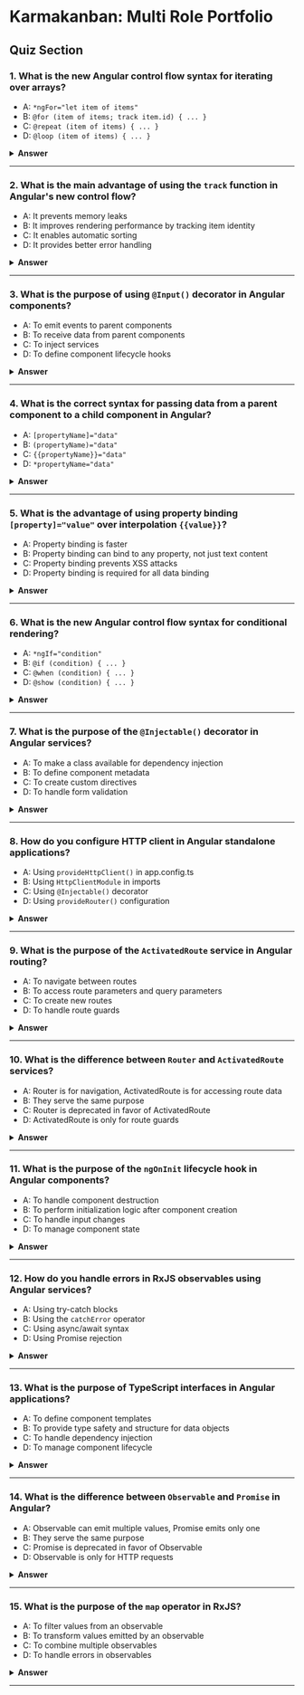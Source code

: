 # Karmakanban: Multi Role Portfolio

## Quiz Section


### 1. What is the new Angular control flow syntax for iterating over arrays?

- A: `*ngFor="let item of items"`
- B: `@for (item of items; track item.id) { ... }`
- C: `@repeat (item of items) { ... }`
- D: `@loop (item of items) { ... }`

<details>
<summary><b>Answer</b></summary>

#### Answer: B

The new Angular control flow syntax is `@for (item of items; track item.id) { ... }`. This replaces the older `*ngFor` directive and provides better performance with built-in tracking.
</details>

---

### 2. What is the main advantage of using the `track` function in Angular's new control flow?

- A: It prevents memory leaks
- B: It improves rendering performance by tracking item identity
- C: It enables automatic sorting
- D: It provides better error handling

<details>
<summary><b>Answer</b></summary>

#### Answer: B

The `track` function improves rendering performance by tracking item identity. Angular can efficiently update only the items that have changed instead of re-rendering the entire list, leading to better performance especially with large datasets.
</details>

---

### 3. What is the purpose of using `@Input()` decorator in Angular components?

- A: To emit events to parent components
- B: To receive data from parent components
- C: To inject services
- D: To define component lifecycle hooks

<details>
<summary><b>Answer</b></summary>

#### Answer: B

The `@Input()` decorator allows a component to receive data from its parent component. This enables parent-child communication and makes components more reusable by accepting external data.
</details>

---

### 4. What is the correct syntax for passing data from a parent component to a child component in Angular?

- A: `[propertyName]="data"`
- B: `(propertyName)="data"`
- C: `{{propertyName}}="data"`
- D: `*propertyName="data"`

<details>
<summary><b>Answer</b></summary>

#### Answer: A

The correct syntax is `[propertyName]="data"` using square brackets for property binding. This passes data from the parent component to the child component's `@Input()` property.
</details>

---

### 5. What is the advantage of using property binding `[property]="value"` over interpolation `{{value}}`?

- A: Property binding is faster
- B: Property binding can bind to any property, not just text content
- C: Property binding prevents XSS attacks
- D: Property binding is required for all data binding

<details>
<summary><b>Answer</b></summary>

#### Answer: B

Property binding can bind to any property (like `src`, `href`, `disabled`, etc.), while interpolation only works for text content. Property binding is more flexible and powerful for component communication.
</details>

---

### 6. What is the new Angular control flow syntax for conditional rendering?

- A: `*ngIf="condition"`
- B: `@if (condition) { ... }`
- C: `@when (condition) { ... }`
- D: `@show (condition) { ... }`

<details>
<summary><b>Answer</b></summary>

#### Answer: B

The new Angular control flow syntax for conditional rendering is `@if (condition) { ... }`. This replaces the older `*ngIf` directive and provides better performance and more intuitive syntax.
</details>

---

### 7. What is the purpose of the `@Injectable()` decorator in Angular services?

- A: To make a class available for dependency injection
- B: To define component metadata
- C: To create custom directives
- D: To handle form validation

<details>
<summary><b>Answer</b></summary>

#### Answer: A

The `@Injectable()` decorator marks a class as available to Angular's dependency injection system. It allows the class to be injected as a dependency into other classes (components, services, etc.) and manages its lifecycle.
</details>

---

### 8. How do you configure HTTP client in Angular standalone applications?

- A: Using `provideHttpClient()` in app.config.ts
- B: Using `HttpClientModule` in imports
- C: Using `@Injectable()` decorator
- D: Using `provideRouter()` configuration

<details>
<summary><b>Answer</b></summary>

#### Answer: A

In Angular standalone applications, you configure HTTP client using `provideHttpClient()` in the app.config.ts file within the providers array. This replaces the traditional `HttpClientModule` import approach.
</details>

---

### 9. What is the purpose of the `ActivatedRoute` service in Angular routing?

- A: To navigate between routes
- B: To access route parameters and query parameters
- C: To create new routes
- D: To handle route guards

<details>
<summary><b>Answer</b></summary>

#### Answer: B

The `ActivatedRoute` service provides access to information about the current route, including route parameters, query parameters, and route data. It's commonly used to extract dynamic values from the URL.
</details>

---

### 10. What is the difference between `Router` and `ActivatedRoute` services?

- A: Router is for navigation, ActivatedRoute is for accessing route data
- B: They serve the same purpose
- C: Router is deprecated in favor of ActivatedRoute
- D: ActivatedRoute is only for route guards

<details>
<summary><b>Answer</b></summary>

#### Answer: A

The `Router` service is used for programmatic navigation between routes, while `ActivatedRoute` is used to access information about the current route, such as parameters, query parameters, and route data.
</details>

---

### 11. What is the purpose of the `ngOnInit` lifecycle hook in Angular components?

- A: To handle component destruction
- B: To perform initialization logic after component creation
- C: To handle input changes
- D: To manage component state

<details>
<summary><b>Answer</b></summary>

#### Answer: B

The `ngOnInit` lifecycle hook is called after the component is initialized and all inputs are set. It's the recommended place for complex initialization logic, API calls, and setup that requires the component to be fully initialized.
</details>

---

### 12. How do you handle errors in RxJS observables using Angular services?

- A: Using try-catch blocks
- B: Using the `catchError` operator
- C: Using async/await syntax
- D: Using Promise rejection

<details>
<summary><b>Answer</b></summary>

#### Answer: B

In RxJS observables, you handle errors using the `catchError` operator. This operator catches errors from the source observable and allows you to return a fallback value or handle the error gracefully without breaking the observable chain.
</details>

---

### 13. What is the purpose of TypeScript interfaces in Angular applications?

- A: To define component templates
- B: To provide type safety and structure for data objects
- C: To handle dependency injection
- D: To manage component lifecycle

<details>
<summary><b>Answer</b></summary>

#### Answer: B

TypeScript interfaces in Angular provide type safety and structure for data objects. They define the shape of objects, making code more maintainable and helping catch errors at compile time rather than runtime.
</details>

---

### 14. What is the difference between `Observable` and `Promise` in Angular?

- A: Observable can emit multiple values, Promise emits only one
- B: They serve the same purpose
- C: Promise is deprecated in favor of Observable
- D: Observable is only for HTTP requests

<details>
<summary><b>Answer</b></summary>

#### Answer: A

Observables can emit multiple values over time and can be cancelled, while Promises emit only a single value and cannot be cancelled. Observables are more powerful for handling asynchronous operations and are the preferred choice in Angular.
</details>

---

### 15. What is the purpose of the `map` operator in RxJS?

- A: To filter values from an observable
- B: To transform values emitted by an observable
- C: To combine multiple observables
- D: To handle errors in observables

<details>
<summary><b>Answer</b></summary>

#### Answer: B

The `map` operator transforms each value emitted by an observable. It applies a function to each emitted value and returns a new observable with the transformed values, making it useful for data transformation in reactive programming.
</details>

---